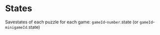 # States

Savestates of each puzzle for each game: `gameId`-`number`.state (or `gameId`-`minigameId`.state)